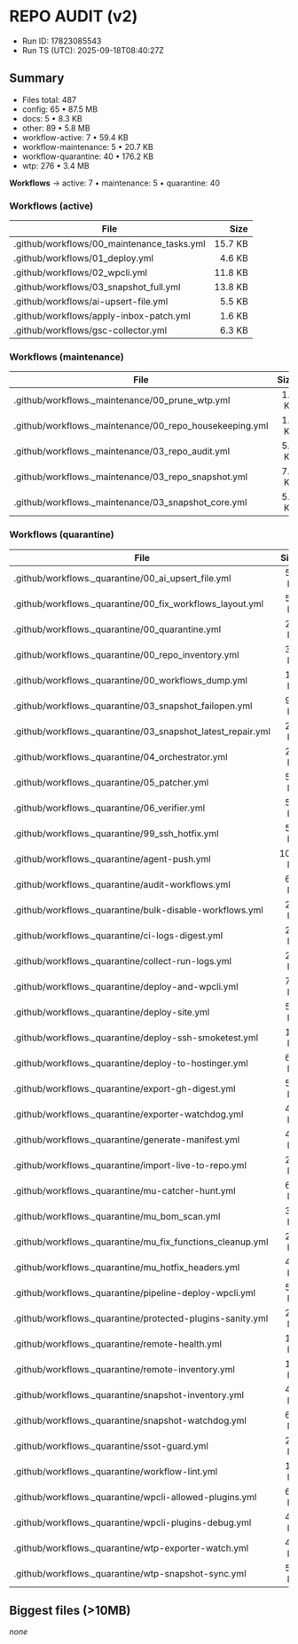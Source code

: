 # REPO AUDIT (v2)
- Run ID: 17823085543
- Run TS (UTC): 2025-09-18T08:40:27Z

## Summary
- Files total: 487
- config: 65 • 87.5 MB
- docs: 5 • 8.3 KB
- other: 89 • 5.8 MB
- workflow-active: 7 • 59.4 KB
- workflow-maintenance: 5 • 20.7 KB
- workflow-quarantine: 40 • 176.2 KB
- wtp: 276 • 3.4 MB

**Workflows** → active: 7 • maintenance: 5 • quarantine: 40
### Workflows (active)
| File | Size |
|---|---:|
| .github/workflows/00_maintenance_tasks.yml | 15.7 KB |
| .github/workflows/01_deploy.yml | 4.6 KB |
| .github/workflows/02_wpcli.yml | 11.8 KB |
| .github/workflows/03_snapshot_full.yml | 13.8 KB |
| .github/workflows/ai-upsert-file.yml | 5.5 KB |
| .github/workflows/apply-inbox-patch.yml | 1.6 KB |
| .github/workflows/gsc-collector.yml | 6.3 KB |

### Workflows (maintenance)
| File | Size |
|---|---:|
| .github/workflows._maintenance/00_prune_wtp.yml | 1.0 KB |
| .github/workflows._maintenance/00_repo_housekeeping.yml | 1.2 KB |
| .github/workflows._maintenance/03_repo_audit.yml | 5.0 KB |
| .github/workflows._maintenance/03_repo_snapshot.yml | 7.7 KB |
| .github/workflows._maintenance/03_snapshot_core.yml | 5.9 KB |

### Workflows (quarantine)
| File | Size |
|---|---:|
| .github/workflows._quarantine/00_ai_upsert_file.yml | 5.3 KB |
| .github/workflows._quarantine/00_fix_workflows_layout.yml | 5.3 KB |
| .github/workflows._quarantine/00_quarantine.yml | 2.3 KB |
| .github/workflows._quarantine/00_repo_inventory.yml | 3.6 KB |
| .github/workflows._quarantine/00_workflows_dump.yml | 1.4 KB |
| .github/workflows._quarantine/03_snapshot_failopen.yml | 9.7 KB |
| .github/workflows._quarantine/03_snapshot_latest_repair.yml | 2.8 KB |
| .github/workflows._quarantine/04_orchestrator.yml | 2.8 KB |
| .github/workflows._quarantine/05_patcher.yml | 5.3 KB |
| .github/workflows._quarantine/06_verifier.yml | 5.6 KB |
| .github/workflows._quarantine/99_ssh_hotfix.yml | 5.2 KB |
| .github/workflows._quarantine/agent-push.yml | 10.3 KB |
| .github/workflows._quarantine/audit-workflows.yml | 6.7 KB |
| .github/workflows._quarantine/bulk-disable-workflows.yml | 2.4 KB |
| .github/workflows._quarantine/ci-logs-digest.yml | 2.6 KB |
| .github/workflows._quarantine/collect-run-logs.yml | 2.8 KB |
| .github/workflows._quarantine/deploy-and-wpcli.yml | 7.1 KB |
| .github/workflows._quarantine/deploy-site.yml | 5.7 KB |
| .github/workflows._quarantine/deploy-ssh-smoketest.yml | 1.0 KB |
| .github/workflows._quarantine/deploy-to-hostinger.yml | 6.2 KB |
| .github/workflows._quarantine/export-gh-digest.yml | 5.7 KB |
| .github/workflows._quarantine/exporter-watchdog.yml | 4.3 KB |
| .github/workflows._quarantine/generate-manifest.yml | 4.3 KB |
| .github/workflows._quarantine/import-live-to-repo.yml | 2.9 KB |
| .github/workflows._quarantine/mu-catcher-hunt.yml | 6.9 KB |
| .github/workflows._quarantine/mu_bom_scan.yml | 3.6 KB |
| .github/workflows._quarantine/mu_fix_functions_cleanup.yml | 2.7 KB |
| .github/workflows._quarantine/mu_hotfix_headers.yml | 4.7 KB |
| .github/workflows._quarantine/pipeline-deploy-wpcli.yml | 5.4 KB |
| .github/workflows._quarantine/protected-plugins-sanity.yml | 2.5 KB |
| .github/workflows._quarantine/remote-health.yml | 1.1 KB |
| .github/workflows._quarantine/remote-inventory.yml | 1.8 KB |
| .github/workflows._quarantine/snapshot-inventory.yml | 4.9 KB |
| .github/workflows._quarantine/snapshot-watchdog.yml | 6.6 KB |
| .github/workflows._quarantine/ssot-guard.yml | 2.4 KB |
| .github/workflows._quarantine/workflow-lint.yml | 1.6 KB |
| .github/workflows._quarantine/wpcli-allowed-plugins.yml | 6.4 KB |
| .github/workflows._quarantine/wpcli-plugins-debug.yml | 4.8 KB |
| .github/workflows._quarantine/wtp-exporter-watch.yml | 4.6 KB |
| .github/workflows._quarantine/wtp-snapshot-sync.yml | 5.0 KB |

## Biggest files (>10MB)
_none_
